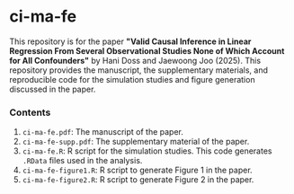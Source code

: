 # ci-ma-fe

This repository is for the paper **"Valid Causal Inference in Linear Regression From Several Observational Studies None of Which Account for All Confounders"** by Hani Doss and Jaewoong Joo (2025). 
This repository provides the manuscript, the supplementary materials, and reproducible code for the simulation studies and figure generation discussed in the paper.

### Contents
1. `ci-ma-fe.pdf`: The manuscript of the paper.
2. `ci-ma-fe-supp.pdf`: The supplementary material of the paper.
3. `ci-ma-fe.R`: R script for the simulation studies. This code generates `.RData` files used in the analysis.
4. `ci-ma-fe-figure1.R`: R script to generate Figure 1 in the paper.
4. `ci-ma-fe-figure2.R`: R script to generate Figure 2 in the paper.
